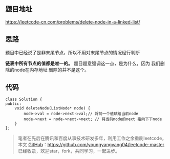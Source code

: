 
## 题目地址 
https://leetcode-cn.com/problems/delete-node-in-a-linked-list/

## 思路

题目中已经说了是非末尾节点，所以不用对末尾节点的情况经行判断

**链表中所有节点的值都是唯一的。** 题目题意强调这一点，是为什么，因为 我们删除的node在内存地址 删除的并不是这个。
## 代码

```
class Solution {
public:
    void deleteNode(ListNode* node) {
        node->val = node->next->val;// 将前一个值赋给当前node
        node->next = node->next->next; // 将当前node的next 指向下下node
    }
};
```

> 笔者在先后在腾讯和百度从事技术研发多年，利用工作之余重刷leetcode，本文  [GitHub](https://github.com/youngyangyang04/leetcode-master )：https://github.com/youngyangyang04/leetcode-master 已经收录，欢迎star，fork，共同学习，一起进步。
